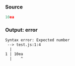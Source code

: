 ### Source
```js parse:expr
10ea
```

### Output: error
```txt
Syntax error: Expected number
 --> test.js:1:4
  |
1 | 10ea
  |    ^ 
```
